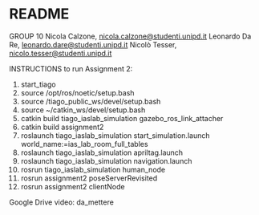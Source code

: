 # README #

GROUP 10
Nicola Calzone, nicola.calzone@studenti.unipd.it
Leonardo Da Re, leonardo.dare@studenti.unipd.it
Nicolò Tesser, nicolo.tesser@studenti.unipd.it

INSTRUCTIONS to run Assignment 2:
1. start_tiago
2. source /opt/ros/noetic/setup.bash
3. source /tiago_public_ws/devel/setup.bash
4. source ~/catkin_ws/devel/setup.bash
5. catkin build tiago_iaslab_simulation gazebo_ros_link_attacher
6. catkin build assignment2 
7. roslaunch tiago_iaslab_simulation start_simulation.launch
world_name:=ias_lab_room_full_tables
8. roslaunch tiago_iaslab_simulation apriltag.launch
9. roslaunch tiago_iaslab_simulation navigation.launch
10. rosrun tiago_iaslab_simulation human_node
11. rosrun assignment2 poseServerRevisited
12. rosrun assignment2 clientNode



Google Drive video: da_mettere
